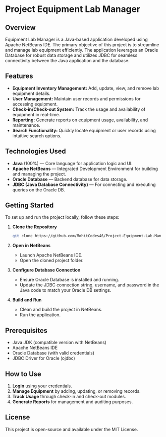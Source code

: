 # Project Equipment Lab Manager

## Overview

Equipment Lab Manager is a Java-based application developed using Apache NetBeans IDE. The primary objective of this project is to streamline and manage lab equipment efficiently. The application leverages an Oracle Database for robust data storage and utilizes JDBC for seamless connectivity between the Java application and the database.

## Features

- **Equipment Inventory Management:** Add, update, view, and remove lab equipment details.
- **User Management:** Maintain user records and permissions for accessing equipment.
- **Check-in/Check-out System:** Track the usage and availability of equipment in real-time.
- **Reporting:** Generate reports on equipment usage, availability, and maintenance.
- **Search Functionality:** Quickly locate equipment or user records using intuitive search options.

## Technologies Used

- **Java** (100%) — Core language for application logic and UI.
- **Apache NetBeans** — Integrated Development Environment for building and managing the project.
- **Oracle Database** — Backend database for data storage.
- **JDBC (Java Database Connectivity)** — For connecting and executing queries on the Oracle DB.

## Getting Started

To set up and run the project locally, follow these steps:

1. **Clone the Repository**
   ```bash
   git clone https://github.com/MohitCodes46/Project-Equipment-Lab-Manager.git

2. **Open in NetBeans**
   - Launch Apache NetBeans IDE.
   - Open the cloned project folder.

3. **Configure Database Connection**
   - Ensure Oracle Database is installed and running.
   - Update the JDBC connection string, username, and password in the Java code to match your Oracle DB settings.

4. **Build and Run**
   - Clean and build the project in NetBeans.
   - Run the application.

## Prerequisites
- Java JDK (compatible version with NetBeans)
- Apache NetBeans IDE
- Oracle Database (with valid credentials)
- JDBC Driver for Oracle (ojdbc)

## How to Use

1. **Login** using your credentials.
2. **Manage Equipment** by adding, updating, or removing records.
3. **Track Usage** through check-in and check-out modules.
4. **Generate Reports** for management and auditing purposes.


## License
This project is open-source and available under the MIT License.










